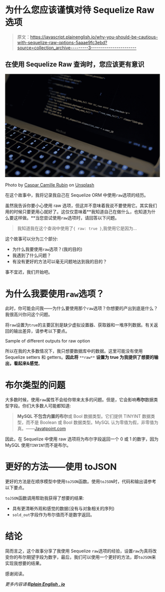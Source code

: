 # 为什么您应该谨慎对待 Sequelize Raw 选项

> 原文：<https://javascript.plainenglish.io/why-you-should-be-cautious-with-sequelize-raw-options-5aaae9fc3ebd?source=collection_archive---------3----------------------->

## 在使用 Sequelize Raw 查询时，您应该更有意识

![](img/abeea06e264e49bad4053966c5ef2520.png)

Photo by [Caspar Camille Rubin](https://unsplash.com/@casparrubin?utm_source=medium&utm_medium=referral) on [Unsplash](https://unsplash.com?utm_source=medium&utm_medium=referral)

在这个故事中，我将记录我自己在 Sequelize ORM 中使用`raw`选项的经历。

虽然我告诉你要小心使用 raw 选项，但这并不意味着我说不要使用它。其实我们用的时候只要更用心就好了。这仅仅意味着**我知道自己在做什么，也知道为什么要这样做。**当您尝试使用`raw`选项时，请回答以下问题。

> 我知道我在这个查询中使用了`{ raw: true }`,我使用它是因为…

这个故事可以分为三个部分:

*   为什么我要使用`raw`选项？(我的目的)
*   我遇到了什么问题？
*   有没有更好的方法可以毫无问题地达到我的目的？

事不宜迟，我们开始吧。

# 为什么我要使用`raw`选项？

此时，你可能会问我——为什么要使用那个`raw`选项？你想要的产出到底是什么？我很高兴你问这个问题。

将`raw`设置为`true`的主要区别是缺少虚拟设置器、获取器和一堆序列数据。有关返回的输出差异，请参考以下要点。

Sample of different outputs for raw option

所以在我的大多数情况下，我只想要数据库中的数据。这里可能没有使用 Sequelize setters 和 getters。**因此将** `**raw**` **设置为 true 为我提供了想要的输出，看起来&感觉**。

# 布尔类型的问题

大多数时候，使用`raw`属性不会给你带来太多的问题。但是，它会影响**布尔**数据类型字段。你们大多数人可能都知道:

> **MySQL 不包含内置的布尔**或 Bool 数据类型。它们提供 TINYINT 数据类型，而不是 Boolean 或 Bool 数据类型。MySQL 认为零值为假，非零值为真。——[Javatpoint.com](https://www.javatpoint.com/mysql-boolean#:~:text=MySQL%20does%20not%20contain%20built,to%200%20and%201%20value.)

因此，在 Sequelize 中使用 raw 选项将为布尔字段返回一个 0 或 1 的数字，因为 MySQL 使用`TINYINT`而不是布尔。

# 更好的方法——使用 toJSON

更好的方法是在顺序模型中使用`toJSON`函数。使用`toJSON`时，代码和输出请参考以下要点。

`toJSON`函数调用帮助我获得了想要的结果:

*   具有更清晰外观和感觉的数据(没有与对象相关的序列)
*   `sold_out`字段作为布尔值而不是数字返回。

# 结论

简而言之，这个故事分享了我使用 Sequelize `raw`选项的经验，设置`raw`为真将改变你的布尔期望字段为数字，最后，我们可以使用一个更好的方法，即`toJSON`来实现我想要的结果。

感谢阅读。

*更多内容请看*[***plain English . io***](http://plainenglish.io/)